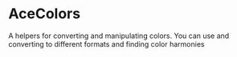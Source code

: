 # AceColors
A helpers for converting and manipulating colors. You can use and converting to different formats and finding color harmonies

